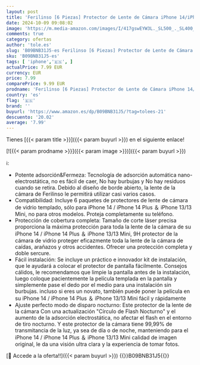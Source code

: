 ```yaml
---
layout: post
title: 'Ferilinso [6 Piezas] Protector de Lente de Cámara iPhone 14/iPhone 15/iPhone 14 Plus/iPhone 15 Plus/iPhone 13/13 Mini Accesorios Cristal Vidrio Templado Pantalla 9H Funda Amistoso'
date: 2024-10-09 09:08:02
image: 'https://m.media-amazon.com/images/I/417gswEYW3L._SL500_._SL400_.jpg'
comments: true
category: ofertas
author: 'tole.es'
slug: 'B09BNB31J5-es Ferilinso [6 Piezas] Protector de Lente de Cámara iPhone...'
sku: 'B09BNB31J5-es'
tags: [ 'iphone','🇪🇸', ]
actualPrice: 7.99 EUR
currency: EUR
price: 7.99
comparePrice: 9.99 EUR
prodname: 'Ferilinso [6 Piezas] Protector de Lente de Cámara iPhone 14/iPhone 15/iPhone 14 Plus/iPhone 15 Plus/iPhone 13/13 Mini Accesorios Cristal Vidrio Templado Pantalla 9H Funda Amistoso'
country: 'es'
flag: '🇪🇸'
brand: ''
buyurl: 'https://www.amazon.es/dp/B09BNB31J5/?tag=tolees-21'
descuento: '20.02'
average: '7.99'
---
```


Tienes [{{< param title >}}]({{< param buyurl >}}) en el siguiente enlace!

[![{{< param prodname >}}]({{< param image >}})]({{< param buyurl >}})

ℹ️:

- Potente adsorción&Fermeza: Tecnología de adsorción automática nano-electrostática, no es fácil de caer, No hay burbujas y No hay residuos cuando se retira. Debido al diseño de borde abierto, la lente de la cámara de Ferilinso le permitirá utilizar casi varios casos.
- Compatibilidad: Incluye 6 paquetes de protectores de lente de cámara de vidrio templado, sólo para iPhone 14 / iPhone 14 Plus ＆ iPhone 13/13 Mini, no para otros modelos. Proteja completamente su teléfono.
- Protección de cobertura completa: Tamaño de corte láser precisa proporciona la máxima protección para toda la lente de la cámara de su iPhone 14 / iPhone 14 Plus ＆ iPhone 13/13 Mini, 9H protector de la cámara de vidrio proteger eficazmente toda la lente de la cámara de caídas, arañazos y otros accidentes. Ofrecer una protección completa y doble sercure.
- Fácil instalación: Se incluye un práctico e innovador kit de instalación, que le ayudará a colocar el protector de pantalla fácilmente. Consejos cálidos, le recomendamos que limpie la pantalla antes de la instalación, luego coloque pacientemente la película templada en la pantalla y simplemente pase el dedo por el medio para una instalación sin burbujas. incluso si eres un novato, también puede poner la película en su iPhone 14 / iPhone 14 Plus ＆ iPhone 13/13 Mini fácil y rápidamente
- Ajuste perfecto modo de disparo nocturno: Este protector de la lente de la cámara Con una actualización "Círculo de Flash Nocturno" y el aumento de la adsorción electrostática, no afectar el flash en el entorno de tiro nocturno. Y este protector de la cámara tiene 99,99% de transmitancia de la luz, ya sea de día o de noche, manteniendo para el iPhone 14 / iPhone 14 Plus ＆ iPhone 13/13 Mini calidad de imagen original, le da una visión ultra clara y la experiencia de tomar fotos.

[🛒 Accede a la oferta!!]({{< param buyurl >}})
{{<world>}}B09BNB31J5{{</world>}}
